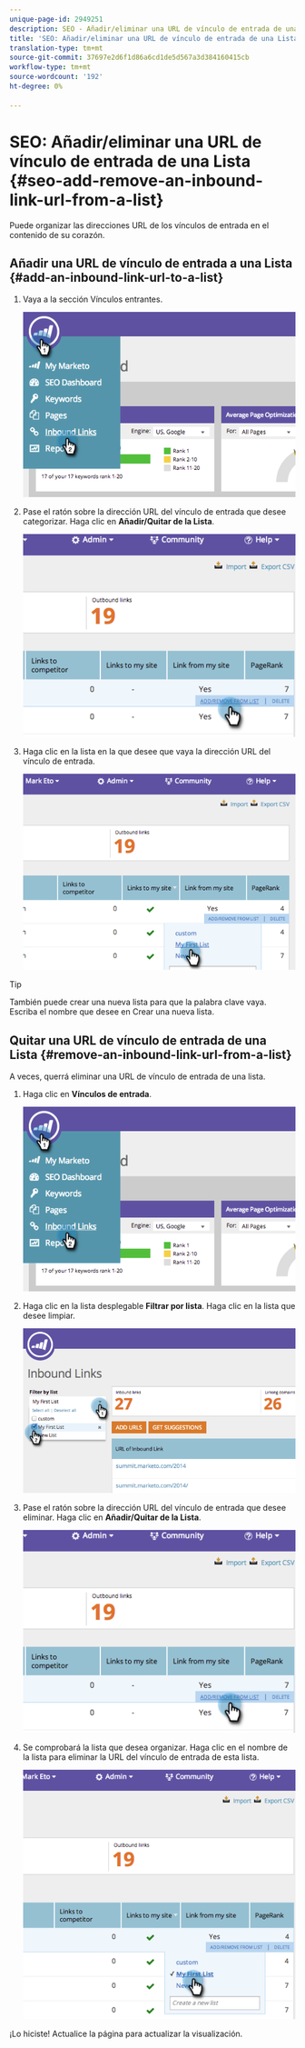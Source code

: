 ```yaml
---
unique-page-id: 2949251
description: SEO - Añadir/eliminar una URL de vínculo de entrada de una Lista - Documentos de marketing - Documentación del producto
title: 'SEO: Añadir/eliminar una URL de vínculo de entrada de una Lista'
translation-type: tm+mt
source-git-commit: 37697e2d6f1d86a6cd1de5d567a3d384160415cb
workflow-type: tm+mt
source-wordcount: '192'
ht-degree: 0%

---
```



# SEO: Añadir/eliminar una URL de vínculo de entrada de una Lista {#seo-add-remove-an-inbound-link-url-from-a-list}

Puede organizar las direcciones URL de los vínculos de entrada en el contenido de su corazón.

## Añadir una URL de vínculo de entrada a una Lista {#add-an-inbound-link-url-to-a-list}

1. Vaya a la sección Vínculos entrantes.

   ![](assets/image2014-11-20-18-3a27-3a27.png)

1. Pase el ratón sobre la dirección URL del vínculo de entrada que desee categorizar. Haga clic en **Añadir/Quitar de la Lista**.

   ![](assets/image2014-11-20-18-3a27-3a40.png)

1. Haga clic en la lista en la que desee que vaya la dirección URL del vínculo de entrada.

   ![](assets/image2014-11-20-18-3a28-3a18.png)

>[!TIP]
>
>También puede crear una nueva lista para que la palabra clave vaya. Escriba el nombre que desee en Crear una nueva lista.

## Quitar una URL de vínculo de entrada de una Lista {#remove-an-inbound-link-url-from-a-list}

A veces, querrá eliminar una URL de vínculo de entrada de una lista.

1. Haga clic en **Vínculos de entrada**.

   ![](assets/image2014-11-20-18-3a28-3a41.png)

1. Haga clic en la lista desplegable **Filtrar por lista**. Haga clic en la lista que desee limpiar.

   ![](assets/image2014-11-20-18-3a28-3a57.png)

1. Pase el ratón sobre la dirección URL del vínculo de entrada que desee eliminar. Haga clic en **Añadir/Quitar de la Lista**.

   ![](assets/image2014-11-20-18-3a29-3a56.png)

1. Se comprobará la lista que desea organizar. Haga clic en el nombre de la lista para eliminar la URL del vínculo de entrada de esta lista.

   ![](assets/image2014-11-20-18-3a30-3a10.png)

¡Lo hiciste! Actualice la página para actualizar la visualización.
